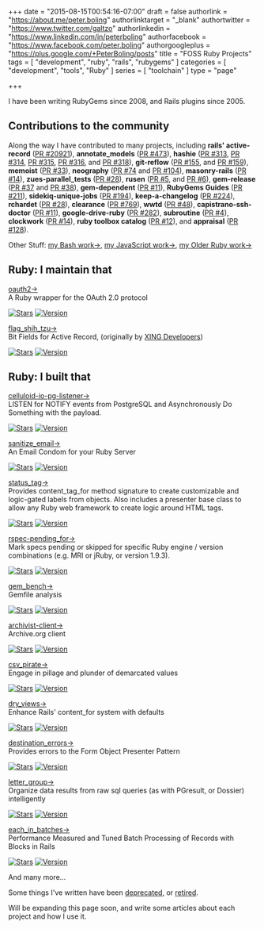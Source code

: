 +++
date = "2015-08-15T00:54:16-07:00"
draft = false
authorlink = "https://about.me/peter.boling"
authorlinktarget = "_blank"
authortwitter = "https://www.twitter.com/galtzo"
authorlinkedin = "https://www.linkedin.com/in/peterboling"
authorfacebook = "https://www.facebook.com/peter.boling"
authorgoogleplus = "https://plus.google.com/+PeterBoling/posts"
title = "FOSS Ruby Projects"
tags = [ "development", "ruby", "rails", "rubygems" ]
categories = [ "development", "tools", "Ruby" ]
series = [ "toolchain" ]
type = "page"

+++

I have been writing RubyGems since 2008, and Rails plugins since 2005.

## Contributions to the community <i class="fas fa-level-down"></i>

Along the way I have contributed to many projects, including **rails' active-record** ([PR #20921](https://github.com/rails/rails/pull/20921)), **annotate_models** ([PR #473](https://github.com/ctran/annotate_models/pull/473)), **hashie** ([PR #313](https://github.com/intridea/hashie/pull/313), [PR #314](https://github.com/intridea/hashie/pull/314), [PR #315](https://github.com/intridea/hashie/pull/315), [PR #316](https://github.com/intridea/hashie/pull/316), and [PR #318](https://github.com/intridea/hashie/pull/318)), **git-reflow** ([PR #155](https://github.com/reenhanced/gitreflow/pull/155), and [PR #159](https://github.com/reenhanced/gitreflow/pull/159)), **memoist** ([PR #33](https://github.com/matthewrudy/memoist/pull/33)), **neography** ([PR #74](https://github.com/maxdemarzi/neography/pull/74) and [PR #104](https://github.com/maxdemarzi/neography/pull/104)), **masonry-rails** ([PR #14](https://github.com/kristianmandrup/masonry-rails/pull/14)), **zues-parallel_tests** ([PR #28](https://github.com/sevos/zeus-parallel_tests/pull/28)), **rusen** ([PR #5](https://github.com/moove-it/rusen/pull/5), and [PR #6](https://github.com/moove-it/rusen/pull/6)), **gem-release** ([PR #37](https://github.com/svenfuchs/gem-release/pull/37) and [PR #38](https://github.com/svenfuchs/gem-release/pull/38)), **gem-dependent** ([PR #11](https://github.com/grosser/gem-dependent/pull/11)), **RubyGems Guides** ([PR #211](https://github.com/rubygems/guides/pull/211)), **sidekiq-unique-jobs** ([PR #194](https://github.com/mhenrixon/sidekiq-unique-jobs/pull/194)), **keep-a-changelog** ([PR #224](https://github.com/olivierlacan/keep-a-changelog/pull/224)), **rchardet** ([PR #28](https://github.com/jmhodges/rchardet/pull/28)), **clearance** ([PR #769](https://github.com/thoughtbot/clearance/pull/769)), **wwtd** ([PR #48](https://github.com/grosser/wwtd/pull/48)), **capistrano-ssh-doctor** ([PR #11](https://github.com/capistrano-plugins/capistrano-ssh-doctor/pull/11)), **google-drive-ruby** ([PR #282](https://github.com/gimite/google-drive-ruby/pull/282)), **subroutine** ([PR #4](https://github.com/guideline-tech/subroutine/pull/4)), **clockwork** ([PR #14](https://github.com/Rykian/clockwork/pull/14)), **ruby toolbox catalog** ([PR #12](https://github.com/rubytoolbox/catalog/pull/12)), and **appraisal** ([PR #128](https://github.com/thoughtbot/appraisal/pull/128)).

Other Stuff: [my Bash work&rarr;](/bash), [my JavaScript work&rarr;](/javascript), [my Older Ruby work&rarr;](/ruby-old)

## Ruby: I maintain that <i class="fas fa-level-down"></i>

<div class="project">
  <a href="/tags/oauth2">
    <div class="name"><i class="fas fa-flag-checkered"></i> oauth2&rarr;</div>
  </a>
  <div class="description">A Ruby wrapper for the OAuth 2.0 protocol</div>
</div>

[![Stars](https://img.shields.io/github/stars/oauth-xx/oauth2.svg?style=social)](https://github.com/oauth-xx/oauth2/stargazers)
[![Version](https://img.shields.io/gem/v/oauth2.svg)](https://rubygems.org/gems/oauth2)

<div class="project">
  <a href="/tags/flag_shih_tzu">
    <div class="name"><i class="fas fa-flag-checkered"></i> flag_shih_tzu&rarr;</div>
  </a>
  <div class="description">Bit Fields for Active Record, (originally by <a href=""https://github.com/xing">XING Developers</a>)</div>
</div>

[![Stars](https://img.shields.io/github/stars/pboling/flag_shih_tzu.svg?style=social)](https://github.com/pboling/flag_shih_tzu/stargazers)
[![Version](https://img.shields.io/gem/v/flag_shih_tzu.svg)](https://rubygems.org/gems/flag_shih_tzu)

## Ruby: I built that <i class="fas fa-level-down"></i>

<div class="project">
  <a href="/tags/celluloid-io-pg-listener">
    <div class="name"><i class="fas fa-headphones"></i> celluloid-io-pg-listener&rarr;</div>
  </a>
  <div class="description">LISTEN for NOTIFY events from PostgreSQL and Asynchronously Do Something with the payload.</div>
</div>

[![Stars](https://img.shields.io/github/stars/pboling/celluloid-io-pg-listener.svg?style=social)](https://github.com/pboling/celluloid-io-pg-listener/stargazers)
[![Version](https://img.shields.io/gem/v/celluloid-io-pg-listener.svg)](https://rubygems.org/gems/celluloid-io-pg-listener)

<div class="project">
  <a href="/tags/sanitize_email">
    <div class="name"><i class="fas fa-send-o"></i> sanitize_email&rarr;</div>
  </a>
  <div class="description">An Email Condom for your Ruby Server</div>
</div>

[![Stars](https://img.shields.io/github/stars/pboling/sanitize_email.svg?style=social)](https://github.com/pboling/sanitize_email/stargazers)
[![Version](https://img.shields.io/gem/v/sanitize_email.svg)](https://rubygems.org/gems/sanitize_email)

<div class="project">
  <a href="/tags/status_tag">
    <div class="name"><i class="fas fa-tags"></i> status_tag&rarr;</div>
  </a>
  <div class="description">Provides content_tag_for method signature to create customizable and logic-gated labels from objects. Also includes a presenter base class to allow any Ruby web framework to create logic around HTML tags.</div>
</div>

[![Stars](https://img.shields.io/github/stars/pboling/status_tag.svg?style=social)](https://github.com/pboling/status_tag/stargazers)
[![Version](https://img.shields.io/gem/v/status_tag.svg)](https://rubygems.org/gems/status_tag)

<div class="project">
  <a href="/tags/rspec-pending_for">
    <div class="name"><i class="fas fa-toggle-off"></i> rspec-pending_for&rarr;</div>
  </a>
  <div class="description">Mark specs pending or skipped for specific Ruby engine / version combinations (e.g. MRI or jRuby, or version 1.9.3).</div>
</div>

[![Stars](https://img.shields.io/github/stars/pboling/rspec-pending_for.svg?style=social)](https://github.com/pboling/rspec-pending_for/stargazers)
[![Version](https://img.shields.io/gem/v/rspec-pending_for.svg)](https://rubygems.org/gems/rspec-pending_for)

<div class="project">
  <a href="/tags/gem_bench">
    <div class="name"><i class="fas fa-ambulance"></i> gem_bench&rarr;</div>
  </a>
  <div class="description">Gemfile analysis</div>
</div>

[![Stars](https://img.shields.io/github/stars/pboling/gem_bench.svg?style=social)](https://github.com/pboling/gem_bench/stargazers)
[![Version](https://img.shields.io/gem/v/gem_bench.svg)](https://rubygems.org/gems/gem_bench)

<div class="project">
  <a href="/tags/archivist-client">
    <div class="name"><i class="fas fa-book"></i> archivist-client&rarr;</div>
  </a>
  <div class="description">Archive.org client</div>
</div>

[![Stars](https://img.shields.io/github/stars/wordtreefoundation/archivist-client.svg?style=social)](https://github.com/wordtreefoundation/archivist-client/stargazers)
[![Version](https://img.shields.io/gem/v/archivist-client.svg)](https://rubygems.org/gems/archivist-client)

<div class="project">
  <a href="/tags/csv_pirate">
    <div class="name"><i class="fas fa-anchor"></i> csv_pirate&rarr;</div>
  </a>
  <div class="description">Engage in pillage and plunder of demarcated values</div>
</div>

[![Stars](https://img.shields.io/github/stars/pboling/csv_pirate.svg?style=social)](https://github.com/pboling/csv_pirate/stargazers)
[![Version](https://img.shields.io/gem/v/csv_pirate.svg)](https://rubygems.org/gems/csv_pirate)

<div class="project">
  <a href="/tags/dry_views">
    <div class="name"><i class="fas fa-strikethrough"></i> dry_views&rarr;</div>
  </a>
  <div class="description">Enhance Rails' content_for system with defaults</div>
</div>

[![Stars](https://img.shields.io/github/stars/pboling/dry_views.svg?style=social)](https://github.com/pboling/dry_views/stargazers)
[![Version](https://img.shields.io/gem/v/dry_views.svg)](https://rubygems.org/gems/dry_views)

<div class="project">
  <a href="/tags/destination_errors">
    <div class="name"><i class="fas fa-chain-broken"></i> destination_errors&rarr;</div>
  </a>
  <div class="description">Provides errors to the Form Object Presenter Pattern</div>
</div>

[![Stars](https://img.shields.io/github/stars/trumaker/destination_errors.svg?style=social)](https://github.com/trumaker/destination_errors/stargazers)
[![Version](https://img.shields.io/gem/v/destination_errors.svg)](https://rubygems.org/gems/destination_errors)

<div class="project">
  <a href="/tags/letter_group">
    <div class="name"><i class="fas fa-sort-alpha-asc"></i> letter_group&rarr;</div>
  </a>
  <div class="description">Organize data results from raw sql queries (as with PGresult, or Dossier) intelligently</div>
</div>

[![Stars](https://img.shields.io/github/stars/pboling/letter_group.svg?style=social)](https://github.com/pboling/letter_group/stargazers)
[![Version](https://img.shields.io/gem/v/letter_group.svg)](https://rubygems.org/gems/letter_group)

<div class="project">
  <a href="/tags/each_in_batches">
    <div class="name"><i class="fas fa-tasks"></i> each_in_batches&rarr;</div>
  </a>
  <div class="description">Performance Measured and Tuned Batch Processing of Records with Blocks in Rails</div>
</div>

[![Stars](https://img.shields.io/github/stars/pboling/each_in_batches.svg?style=social)](https://github.com/pboling/each_in_batches/stargazers)
[![Version](https://img.shields.io/gem/v/each_in_batches.svg)](https://rubygems.org/gems/each_in_batches)

And many more...

Some things I've written have been [deprecated](http://www.railsbling.com/ruby-old/), or [retired](http://www.railsbling.com/retired_projects).

Will be expanding this page soon, and write some articles about each project and how I use it.
